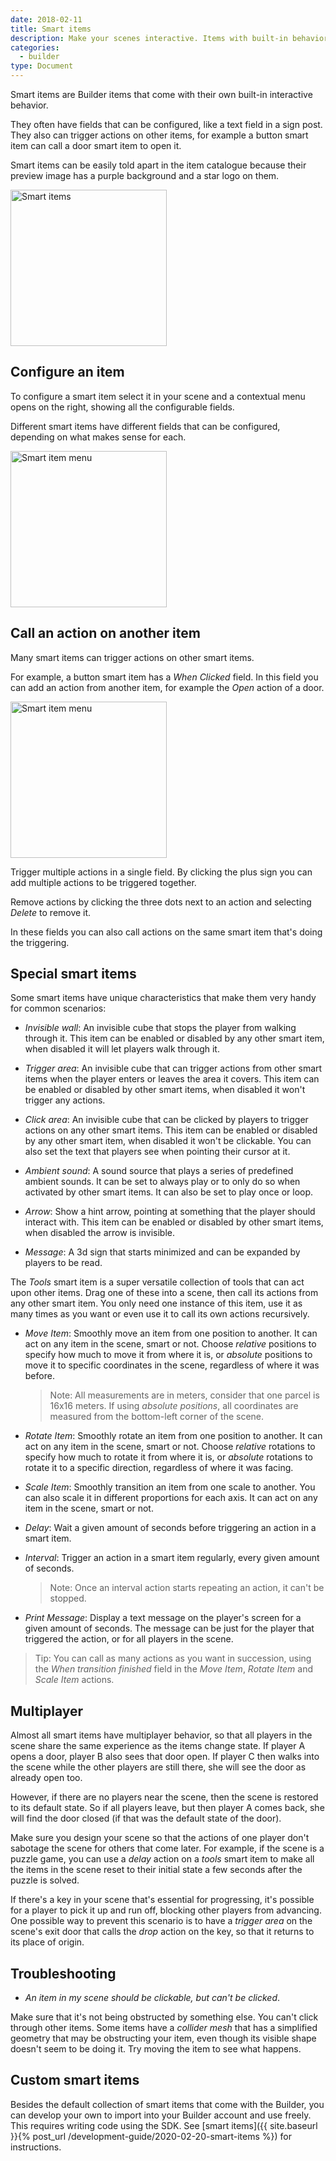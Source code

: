 ```yaml
---
date: 2018-02-11
title: Smart items
description: Make your scenes interactive. Items with built-in behaviors.
categories:
  - builder
type: Document
---
```


Smart items are Builder items that come with their own built-in interactive behavior.

They often have fields that can be configured, like a text field in a sign post. They also can trigger actions on other items, for example a button smart item can call a door smart item to open it.

Smart items can be easily told apart in the item catalogue because their preview image has a purple background and a star logo on them.

<img src="{{ site.baseurl }}/images/media/builder-smart-items.png" alt="Smart items" width="250"/>

## Configure an item

To configure a smart item select it in your scene and a contextual menu opens on the right, showing all the configurable fields.

Different smart items have different fields that can be configured, depending on what makes sense for each.

<img src="{{ site.baseurl }}/images/media/builder-smart-items-menu.png" alt="Smart item menu" width="250"/>

## Call an action on another item

Many smart items can trigger actions on other smart items.

For example, a button smart item has a _When Clicked_ field. In this field you can add an action from another item, for example the _Open_ action of a door.

<img src="{{ site.baseurl }}/images/media/builder-actions.png" alt="Smart item menu" width="250"/>

Trigger multiple actions in a single field. By clicking the plus sign you can add multiple actions to be triggered together.

Remove actions by clicking the three dots next to an action and selecting _Delete_ to remove it.

In these fields you can also call actions on the same smart item that's doing the triggering.

## Special smart items

Some smart items have unique characteristics that make them very handy for common scenarios:

- _Invisible wall_: An invisible cube that stops the player from walking through it. This item can be enabled or disabled by any other smart item, when disabled it will let players walk through it.

- _Trigger area_: An invisible cube that can trigger actions from other smart items when the player enters or leaves the area it covers. This item can be enabled or disabled by other smart items, when disabled it won't trigger any actions.

- _Click area_: An invisible cube that can be clicked by players to trigger actions on any other smart items. This item can be enabled or disabled by any other smart item, when disabled it won't be clickable. You can also set the text that players see when pointing their cursor at it.

- _Ambient sound_: A sound source that plays a series of predefined ambient sounds. It can be set to always play or to only do so when activated by other smart items. It can also be set to play once or loop.

- _Arrow_: Show a hint arrow, pointing at something that the player should interact with. This item can be enabled or disabled by other smart items, when disabled the arrow is invisible.

- _Message_: A 3d sign that starts minimized and can be expanded by players to be read.

The _Tools_ smart item is a super versatile collection of tools that can act upon other items. Drag one of these into a scene, then call its actions from any other smart item. You only need one instance of this item, use it as many times as you want or even use it to call its own actions recursively.

- _Move Item_: Smoothly move an item from one position to another. It can act on any item in the scene, smart or not. Choose _relative_ positions to specify how much to move it from where it is, or _absolute_ positions to move it to specific coordinates in the scene, regardless of where it was before.

  > Note: All measurements are in meters, consider that one parcel is 16x16 meters. If using _absolute positions_, all coordinates are measured from the bottom-left corner of the scene.

- _Rotate Item_: Smoothly rotate an item from one position to another. It can act on any item in the scene, smart or not. Choose _relative_ rotations to specify how much to rotate it from where it is, or _absolute_ rotations to rotate it to a specific direction, regardless of where it was facing.

- _Scale Item_: Smoothly transition an item from one scale to another. You can also scale it in different proportions for each axis. It can act on any item in the scene, smart or not.

- _Delay_: Wait a given amount of seconds before triggering an action in a smart item.

- _Interval_: Trigger an action in a smart item regularly, every given amount of seconds.

  > Note: Once an interval action starts repeating an action, it can't be stopped.

- _Print Message_: Display a text message on the player's screen for a given amount of seconds. The message can be just for the player that triggered the action, or for all players in the scene.

> Tip: You can call as many actions as you want in succession, using the _When transition finished_ field in the _Move Item_, _Rotate Item_ and _Scale Item_ actions.

## Multiplayer

Almost all smart items have multiplayer behavior, so that all players in the scene share the same experience as the items change state. If player A opens a door, player B also sees that door open. If player C then walks into the scene while the other players are still there, she will see the door as already open too.

However, if there are no players near the scene, then the scene is restored to its default state. So if all players leave, but then player A comes back, she will find the door closed (if that was the default state of the door).

Make sure you design your scene so that the actions of one player don't sabotage the scene for others that come later. For example, if the scene is a puzzle game, you can use a _delay_ action on a _tools_ smart item to make all the items in the scene reset to their initial state a few seconds after the puzzle is solved.

If there's a key in your scene that's essential for progressing, it's possible for a player to pick it up and run off, blocking other players from advancing. One possible way to prevent this scenario is to have a _trigger area_ on the scene's exit door that calls the _drop_ action on the key, so that it returns to its place of origin.

## Troubleshooting

- _An item in my scene should be clickable, but can't be clicked_.

Make sure that it's not being obstructed by something else. You can't click through other items. Some items have a _collider mesh_ that has a simplified geometry that may be obstructing your item, even though its visible shape doesn't seem to be doing it. Try moving the item to see what happens.

## Custom smart items

Besides the default collection of smart items that come with the Builder, you can develop your own to import into your Builder account and use freely. This requires writing code using the SDK. See [smart items]({{ site.baseurl }}{% post_url /development-guide/2020-02-20-smart-items %}) for instructions.
